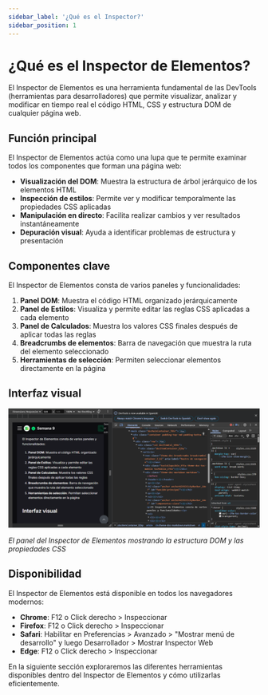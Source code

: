 ```yaml
---
sidebar_label: '¿Qué es el Inspector?'
sidebar_position: 1
---
```


# ¿Qué es el Inspector de Elementos?

El Inspector de Elementos es una herramienta fundamental de las DevTools (herramientas para desarrolladores) que permite visualizar, analizar y modificar en tiempo real el código HTML, CSS y estructura DOM de cualquier página web.

## Función principal

El Inspector de Elementos actúa como una lupa que te permite examinar todos los componentes que forman una página web:

- **Visualización del DOM**: Muestra la estructura de árbol jerárquico de los elementos HTML
- **Inspección de estilos**: Permite ver y modificar temporalmente las propiedades CSS aplicadas
- **Manipulación en directo**: Facilita realizar cambios y ver resultados instantáneamente
- **Depuración visual**: Ayuda a identificar problemas de estructura y presentación

## Componentes clave

El Inspector de Elementos consta de varios paneles y funcionalidades:

1. **Panel DOM**: Muestra el código HTML organizado jerárquicamente
2. **Panel de Estilos**: Visualiza y permite editar las reglas CSS aplicadas a cada elemento
3. **Panel de Calculados**: Muestra los valores CSS finales después de aplicar todas las reglas
4. **Breadcrumbs de elementos**: Barra de navegación que muestra la ruta del elemento seleccionado
5. **Herramientas de selección**: Permiten seleccionar elementos directamente en la página

## Interfaz visual

![Inspector de Elementos](img/que-es-el-inspector-1.png)

*El panel del Inspector de Elementos mostrando la estructura DOM y las propiedades CSS*

## Disponibilidad

El Inspector de Elementos está disponible en todos los navegadores modernos:

- **Chrome**: F12 o Click derecho > Inspeccionar
- **Firefox**: F12 o Click derecho > Inspeccionar
- **Safari**: Habilitar en Preferencias > Avanzado > "Mostrar menú de desarrollo" y luego Desarrollador > Mostrar Inspector Web
- **Edge**: F12 o Click derecho > Inspeccionar

En la siguiente sección exploraremos las diferentes herramientas disponibles dentro del Inspector de Elementos y cómo utilizarlas eficientemente.